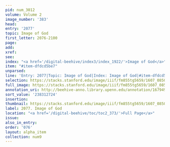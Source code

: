 ```yaml
---
pid: num_3012
volume: Volume 2
image_number: '383'
head:
entry: '2077'
topic: Image of God
first_letter: 2076-2100
page:
add:
xref:
see:
index: "<a href='/digital-beehive/index3/index_1922/'>Image of God</a>"
item: "#item-dfdcd5be7"
unparsed:
line: 'Entry: 2077|Topic: Image of God|Index: Image of God|#item-dfdcd5be7'
selection: https://stacks.stanford.edu/image/iiif/fm855tg5659/1607_0850/384,2724,2777,353/full/0/default.jpg
full_image: https://stacks.stanford.edu/image/iiif/fm855tg5659/1607_0850/full/full/0/default.jpg
annotation_uri: http://beehive-anno.library.upenn.edu/annotation/1679499415639
sort_value: '238312724'
insertion:
thumbnail: https://stacks.stanford.edu/image/iiif/fm855tg5659/1607_0850/384,2724,600,180/250,/0/default.jpg
label: 2077. Image of God
location: "<a href='/digital-beehive/toc/toc2_373/'>Full Page</a>"
issue:
also_in_entry:
order: '076'
layout: alpha_item
collection: num9
---
```


